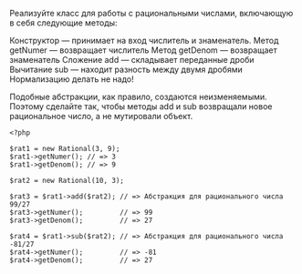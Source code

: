 Реализуйте класс для работы с рациональными числами, включающую в себя следующие методы:

Конструктор — принимает на вход числитель и знаменатель.
Метод getNumer — возвращает числитель
Метод getDenom — возвращает знаменатель
Сложение add — складывает переданные дроби
Вычитание sub — находит разность между двумя дробями
Нормализацию делать не надо!

Подобные абстракции, как правило, создаются неизменяемыми. Поэтому сделайте так, чтобы методы add и sub возвращали новое рациональное число, а не мутировали объект.

```
<?php

$rat1 = new Rational(3, 9);
$rat1->getNumer(); // => 3
$rat1->getDenom(); // => 9

$rat2 = new Rational(10, 3);

$rat3 = $rat1->add($rat2); // => Абстракция для рационального числа 99/27
$rat3->getNumer();         // => 99
$rat3->getDenom();         // => 27

$rat4 = $rat1->sub($rat2); // => Абстракция для рационального числа -81/27
$rat4->getNumer();         // => -81
$rat4->getDenom();         // => 27